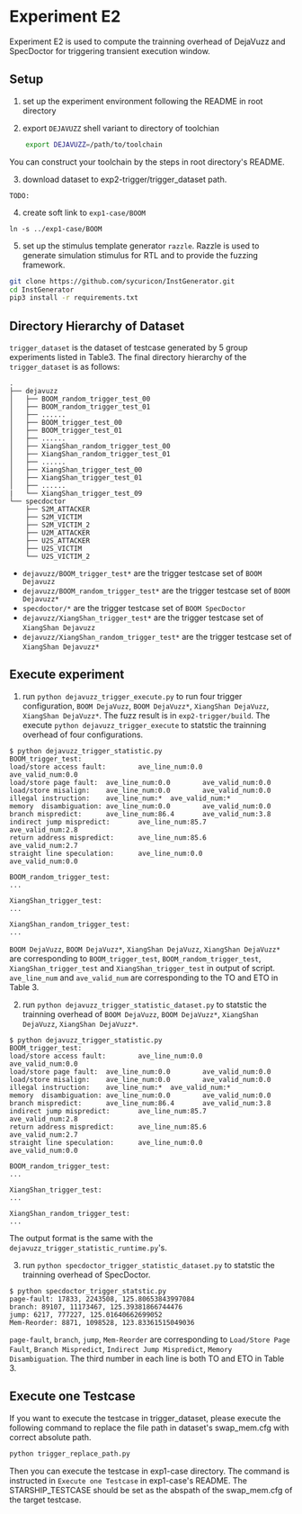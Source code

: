 # Experiment E2

Experiment E2 is used to compute the trainning overhead of DejaVuzz and SpecDoctor for triggering transient execution window.

## Setup

1. set up the experiment environment following the README in root directory

2. export `DEJAVUZZ` shell variant to directory of toolchian

```sh
    export DEJAVUZZ=/path/to/toolchain
```

You can construct your toolchain by the steps in root directory's README.

3. download dataset to exp2-trigger/trigger_dataset path.

```
TODO:
```

4. create soft link to `exp1-case/BOOM`

```
ln -s ../exp1-case/BOOM
```

5. set up the stimulus template generator `razzle`. Razzle is used to generate simulation stimulus for RTL and to provide the fuzzing framework.

```bash
git clone https://github.com/sycuricon/InstGenerator.git
cd InstGenerator
pip3 install -r requirements.txt
```

## Directory Hierarchy of Dataset

`trigger_dataset` is the dataset of testcase generated by 5 group experiments listed in Table3. The final directory hierarchy of the `trigger_dataset` is as follows:

```
.
├── dejavuzz
│   ├── BOOM_random_trigger_test_00
│   ├── BOOM_random_trigger_test_01
│   ├── ......
│   ├── BOOM_trigger_test_00
│   ├── BOOM_trigger_test_01
│   ├── ......
│   ├── XiangShan_random_trigger_test_00
│   ├── XiangShan_random_trigger_test_01
│   ├── ......
│   ├── XiangShan_trigger_test_00
│   ├── XiangShan_trigger_test_01
│   ├── ......
|   └── XiangShan_trigger_test_09
└── specdoctor
    ├── S2M_ATTACKER
    ├── S2M_VICTIM
    ├── S2M_VICTIM_2
    ├── U2M_ATTACKER
    ├── U2S_ATTACKER
    ├── U2S_VICTIM
    └── U2S_VICTIM_2
```

* `dejavuzz/BOOM_trigger_test*` are the trigger testcase set of `BOOM Dejavuzz`
* `dejavuzz/BOOM_random_trigger_test*` are the trigger testcase set of `BOOM Dejavuzz*`
* `specdoctor/*` are the trigger testcase set of `BOOM SpecDoctor`
* `dejavuzz/XiangShan_trigger_test*` are the trigger testcase set of `XiangShan Dejavuzz`
* `dejavuzz/XiangShan_random_trigger_test*` are the trigger testcase set of `XiangShan Dejavuzz*`

## Execute experiment

1. run `python dejavuzz_trigger_execute.py` to run four trigger configuration, `BOOM DejaVuzz`, `BOOM DejaVuzz*`, `XiangShan DejaVuzz`, `XiangShan DejaVuzz*`. The fuzz result is in `exp2-trigger/build`. The execute `python dejavuzz_trigger_execute` to statstic the trainning overhead of four configurations.

```
$ python dejavuzz_trigger_statistic.py 
BOOM_trigger_test:
load/store access fault:        ave_line_num:0.0        ave_valid_num:0.0
load/store page fault:  ave_line_num:0.0        ave_valid_num:0.0
load/store misalign:    ave_line_num:0.0        ave_valid_num:0.0
illegal instruction:    ave_line_num:*  ave_valid_num:*
memory  disambiguation: ave_line_num:0.0        ave_valid_num:0.0
branch mispredict:      ave_line_num:86.4       ave_valid_num:3.8
indirect jump mispredict:       ave_line_num:85.7       ave_valid_num:2.8
return address mispredict:      ave_line_num:85.6       ave_valid_num:2.7
straight line speculation:      ave_line_num:0.0        ave_valid_num:0.0

BOOM_random_trigger_test:
...

XiangShan_trigger_test:
...

XiangShan_random_trigger_test:
...

```

`BOOM DejaVuzz`, `BOOM DejaVuzz*`, `XiangShan DejaVuzz`, `XiangShan DejaVuzz*` are corresponding to `BOOM_trigger_test`, `BOOM_random_trigger_test`, `XiangShan_trigger_test` and `XiangShan_trigger_test` in output of script. `ave_line_num` and `ave_valid_num` are corresponding to the TO and ETO in Table 3.

2. run `python dejavuzz_trigger_statistic_dataset.py` to statstic the trainning overhead of `BOOM DejaVuzz`, `BOOM DejaVuzz*`, `XiangShan DejaVuzz`, `XiangShan DejaVuzz*`. 

```
$ python dejavuzz_trigger_statistic.py 
BOOM_trigger_test:
load/store access fault:        ave_line_num:0.0        ave_valid_num:0.0
load/store page fault:  ave_line_num:0.0        ave_valid_num:0.0
load/store misalign:    ave_line_num:0.0        ave_valid_num:0.0
illegal instruction:    ave_line_num:*  ave_valid_num:*
memory  disambiguation: ave_line_num:0.0        ave_valid_num:0.0
branch mispredict:      ave_line_num:86.4       ave_valid_num:3.8
indirect jump mispredict:       ave_line_num:85.7       ave_valid_num:2.8
return address mispredict:      ave_line_num:85.6       ave_valid_num:2.7
straight line speculation:      ave_line_num:0.0        ave_valid_num:0.0

BOOM_random_trigger_test:
...

XiangShan_trigger_test:
...

XiangShan_random_trigger_test:
...

```

The output format is the same with the `dejavuzz_trigger_statistic_runtime.py`'s.

3. run `python specdoctor_trigger_statistic_dataset.py` to statstic the trainning overhead of SpecDoctor.

```
$ python specdoctor_trigger_statstic.py 
page-fault: 17833, 2243508, 125.80653843997084
branch: 89107, 11173467, 125.39381866744476
jump: 6217, 777227, 125.01640662699052
Mem-Reorder: 8871, 1098528, 123.83361515049036
```

`page-fault`, `branch`, `jump`, `Mem-Reorder` are corresponding to `Load/Store Page Fault`, `Branch Mispredict`, `Indirect Jump Mispredict`, `Memory Disambiguation`. The third number in each line is both TO and ETO in Table 3. 

## Execute one Testcase
If you want to execute the testcase in trigger_dataset, please execute the following command to replace the file path in dataset's swap_mem.cfg with correct absolute path.
```sh
python trigger_replace_path.py
```

Then you can execute the testcase in exp1-case directory. The command is instructed in `Execute one Testcase` in exp1-case's README. The STARSHIP_TESTCASE should be set as the abspath of the swap_mem.cfg of the target testcase.






